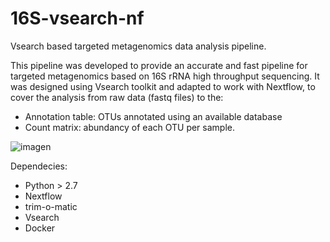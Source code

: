 # 16S-vsearch-nf
Vsearch based targeted metagenomics data analysis pipeline.

This pipeline was developed to provide an accurate and fast pipeline for targeted metagenomics based on 16S rRNA high throughput sequencing. It was designed using Vsearch toolkit and adapted to work with Nextflow, to cover the analysis from raw data (fastq files) to the: 
- Annotation table: OTUs annotated using an available database 
- Count matrix: abundancy of each OTU per sample.

![imagen](https://user-images.githubusercontent.com/29629513/178354401-2d3b50af-0573-4b8e-9317-3bc520aaf50c.png)

Dependecies:
- Python > 2.7
- Nextflow
- trim-o-matic 
- Vsearch
- Docker

